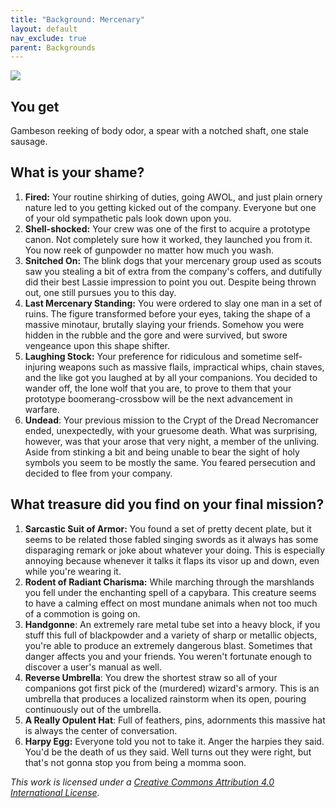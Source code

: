 ```yaml
---
title: "Background: Mercenary"
layout: default
nav_exclude: true
parent: Backgrounds
---
```


![](https://aboleth-overlords.com/wp-content/uploads/2021/02/mercenary.jpg)

## You get

Gambeson reeking of body odor, a spear with a notched shaft, one stale sausage.

## What is your shame?

1. **Fired:** Your routine shirking of duties, going AWOL, and just plain ornery nature led to you getting kicked out of the company. Everyone but one of your old sympathetic pals look down upon you.
2. **Shell-shocked:** Your crew was one of the first to acquire a prototype canon. Not completely sure how it worked, they launched you from it. You now reek of gunpowder no matter how much you wash.
3. **Snitched On:** The blink dogs that your mercenary group used as scouts saw you stealing a bit of extra from the company's coffers, and dutifully did their best Lassie impression to point you out. Despite being thrown out, one still pursues you to this day.
4. **Last Mercenary Standing:** You were ordered to slay one man in a set of ruins. The figure transformed before your eyes, taking the shape of a massive minotaur, brutally slaying your friends. Somehow you were hidden in the rubble and the gore and were survived, but swore vengeance upon this shape shifter.
5. **Laughing Stock:** Your preference for ridiculous and sometime self-injuring weapons such as massive flails, impractical whips, chain staves, and the like got you laughed at by all your companions. You decided to wander off, the lone wolf that you are, to prove to them that your prototype boomerang-crossbow will be the next advancement in warfare.
6. **Undead**: Your previous mission to the Crypt of the Dread Necromancer ended, unexpectedly, with your gruesome death. What was surprising, however, was that your arose that very night, a member of the unliving. Aside from stinking a bit and being unable to bear the sight of holy symbols you seem to be mostly the same. You feared persecution and decided to flee from your company.

## What treasure did you find on your final mission?

1. **Sarcastic Suit of Armor:** You found a set of pretty decent plate, but it seems to be related those fabled singing swords as it always has some disparaging remark or joke about whatever your doing. This is especially annoying because whenever it talks it flaps its visor up and down, even while you're wearing it.
2. **Rodent of Radiant Charisma:** While marching through the marshlands you fell under the enchanting spell of a capybara. This creature seems to have a calming effect on most mundane animals when not too much of a commotion is going on.
3. **Handgonne**: An extremely rare metal tube set into a heavy block, if you stuff this full of blackpowder and a variety of sharp or metallic objects, you're able to produce an extremely dangerous blast. Sometimes that danger affects you and your friends. You weren't fortunate enough to discover a user's manual as well.
4. **Reverse Umbrella**: You drew the shortest straw so all of your companions got first pick of the (murdered) wizard's armory. This is an umbrella that produces a localized rainstorm when its open, pouring continuously out of the umbrella.
5. **A Really Opulent Hat**: Full of feathers, pins, adornments this massive hat is always the center of conversation.
6. **Harpy Egg:** Everyone told you not to take it. Anger the harpies they said. You'd be the death of us they said. Well turns out they were right, but that's not gonna stop you from being a momma soon.

_This work is licensed under a [Creative Commons Attribution 4.0 International License](http://creativecommons.org/licenses/by/4.0/)._
